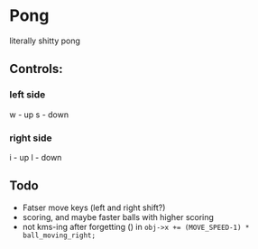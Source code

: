 # Pong
literally shitty pong
## Controls:
### left side 
w - up
s - down
### right side
i - up 
l - down

## Todo
- Fatser move keys (left and right shift?)
- scoring, and maybe faster balls with higher scoring
- not kms-ing after forgetting () in ```obj->x += (MOVE_SPEED-1) * ball_moving_right;```
